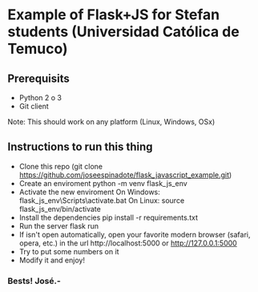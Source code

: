 # Example of Flask+JS for Stefan students (Universidad Católica de Temuco)

## Prerequisits

- Python 2 o 3
- Git client

Note: This should work on any platform (Linux, Windows, OSx)

## Instructions to run this thing

- Clone this repo (git clone https://github.com/joseespinadote/flask_javascript_example.git)
- Create an enviroment
  python -m venv flask_js_env
- Activate the new enviroment
  On Windows: flask_js_env\Scripts\activate.bat
  On Linux: source flask_js_env/bin/activate
- Install the dependencies
  pip install -r requirements.txt
- Run the server
  flask run
- If isn't open automatically, open your favorite modern browser (safari, opera, etc.) in the url http://localhost:5000 or http://127.0.0.1:5000
- Try to put some numbers on it
- Modify it and enjoy!

### Bests! José.-
